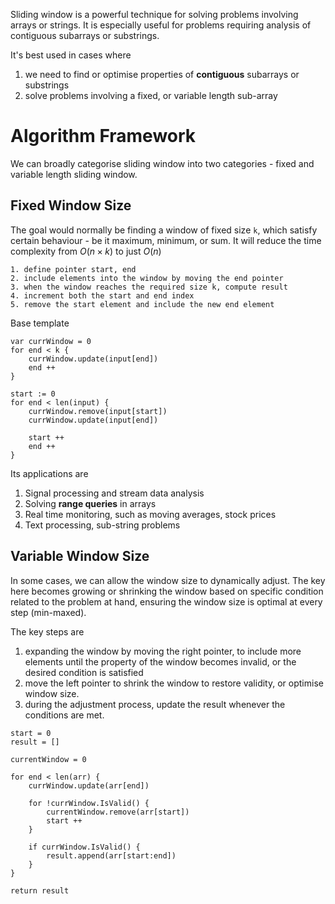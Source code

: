 Sliding window is a powerful technique for solving problems involving arrays or strings. It is especially useful for problems requiring analysis of contiguous subarrays or substrings.

It's best used in cases where
1. we need to find or optimise properties of **contiguous** subarrays or substrings
2. solve problems involving a fixed, or variable length sub-array

# Algorithm Framework
We can broadly categorise sliding window into two categories - fixed and variable length sliding window.
## Fixed Window Size
The goal would normally be finding a window of fixed size `k`, which satisfy certain behaviour - be it maximum, minimum, or sum. It will reduce the time complexity from $O(n \times k)$ to just $O(n)$ 

```
1. define pointer start, end
2. include elements into the window by moving the end pointer
3. when the window reaches the required size k, compute result
4. increment both the start and end index
5. remove the start element and include the new end element
```

Base template
```
var currWindow = 0
for end < k {
	currWindow.update(input[end])
	end ++
}

start := 0
for end < len(input) {
	currWindow.remove(input[start])
	currWindow.update(input[end])

	start ++
	end ++
}
```

Its applications are
1. Signal processing and stream data analysis
2. Solving **range queries** in arrays 
3. Real time monitoring, such as moving averages, stock prices
4. Text processing, sub-string problems
## Variable Window Size
In some cases, we can allow the window size to dynamically adjust. The key here becomes growing or shrinking the window based on specific condition related to the problem at hand, ensuring the window size is optimal at every step (min-maxed).

The key steps are
1. expanding the window by moving the right pointer, to include more elements until the property of the window becomes invalid, or the desired condition is satisfied
2. move the left pointer to shrink the window to restore validity, or optimise window size.
3. during the adjustment process, update the result whenever the conditions are met.

```
start = 0
result = []

currentWindow = 0

for end < len(arr) {
	currWindow.update(arr[end])

	for !currWindow.IsValid() {
		currentWindow.remove(arr[start])
		start ++
	}

	if currWindow.IsValid() {
		result.append(arr[start:end])
	}
}

return result
```


